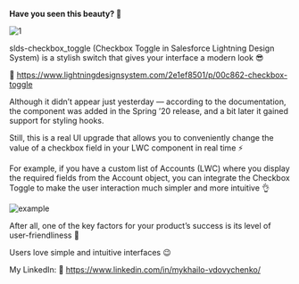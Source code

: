 **Have you seen this beauty? 🤩**

![1](https://github.com/user-attachments/assets/f9912967-3601-4830-bed1-85fbe0f1a23c)

slds-checkbox_toggle (Checkbox Toggle in Salesforce Lightning Design System) is a stylish switch that gives your interface a modern look 😎

🔗 https://www.lightningdesignsystem.com/2e1ef8501/p/00c862-checkbox-toggle

Although it didn’t appear just yesterday — according to the documentation, the component was added in the Spring ’20 release, and a bit later it gained support for styling hooks.

Still, this is a real UI upgrade that allows you to conveniently change the value of a checkbox field in your LWC component in real time ⚡️

For example, if you have a custom list of Accounts (LWC) where you display the required fields from the Account object, you can integrate the Checkbox Toggle to make the user interaction much simpler and more intuitive 👌

![example](https://github.com/user-attachments/assets/9647ce69-79ff-4c9b-b2e2-39b9221a926b)

After all, one of the key factors for your product’s success is its level of user-friendliness 🤗

Users love simple and intuitive interfaces 😉

My LinkedIn:
🔗 https://www.linkedin.com/in/mykhailo-vdovychenko/
